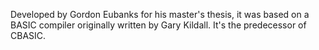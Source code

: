 Developed by Gordon Eubanks for his master's thesis, it was based on a BASIC compiler originally written by Gary Kildall. It's the predecessor of CBASIC. 